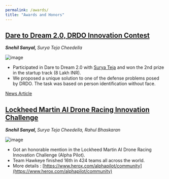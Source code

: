 ```yaml
---
permalink: /awards/
title: "Awards and Honors"
---
```


## [Dare to Dream 2.0, DRDO Innovation Contest]()<br>
<i><b>Snehil Sanyal, </b>Surya Teja Cheedella</i>

![image](https://user-images.githubusercontent.com/41544905/153425513-4dae5e00-0b0f-4e4e-b94b-375e8d7152e3.png)

- Participated in Dare to Dream 2.0 with [Surya Teja](https://www.linkedin.com/in/snshine/) and won the 2nd prize in the startup track (8 Lakh INR). 
- We proposed a unique solution to one of the defense problems posed by DRDO. The task was based on person identification without face.

[News Article](https://pib.gov.in/PressReleasePage.aspx?PRID=1760781)<br>

## [Lockheed Martin AI Drone Racing Innovation Challenge](https://www.herox.com/alphapilot/community)<br>
<i><b>Snehil Sanyal, </b>Surya Teja Cheedella, Rahul Bhaskaran</i>

![image](https://user-images.githubusercontent.com/41544905/153425699-3ab0c363-5152-4290-9317-3f1821cff30b.png)


- Got an honorable mention in the Lockheed Martin AI Drone Racing Innovation Challenge (Alpha Pilot).
- Team Hawkeye finished 16th in 424 teams all across the world. 
- More details : [https://www.herox.com/alphapilot/community](https://www.herox.com/alphapilot/community)
